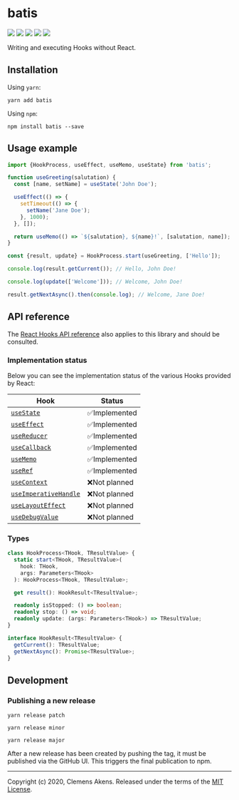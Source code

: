 # batis

[![][ci-badge]][ci-link] [![][version-badge]][version-link]
[![][license-badge]][license-link] [![][types-badge]][types-link]
[![][size-badge]][size-link]

[ci-badge]: https://github.com/clebert/batis/workflows/CI/badge.svg
[ci-link]: https://github.com/clebert/batis
[version-badge]: https://badgen.net/npm/v/batis
[version-link]: https://www.npmjs.com/package/batis
[license-badge]: https://badgen.net/npm/license/batis
[license-link]: https://github.com/clebert/batis/blob/master/LICENSE
[types-badge]: https://badgen.net/npm/types/batis
[types-link]: https://github.com/clebert/batis
[size-badge]: https://badgen.net/bundlephobia/minzip/batis
[size-link]: https://bundlephobia.com/result?p=batis

Writing and executing Hooks without React.

## Installation

Using `yarn`:

```
yarn add batis
```

Using `npm`:

```
npm install batis --save
```

## Usage example

```js
import {HookProcess, useEffect, useMemo, useState} from 'batis';
```

```js
function useGreeting(salutation) {
  const [name, setName] = useState('John Doe');

  useEffect(() => {
    setTimeout(() => {
      setName('Jane Doe');
    }, 1000);
  }, []);

  return useMemo(() => `${salutation}, ${name}!`, [salutation, name]);
}
```

```js
const {result, update} = HookProcess.start(useGreeting, ['Hello']);
```

```js
console.log(result.getCurrent()); // Hello, John Doe!
```

```js
console.log(update(['Welcome'])); // Welcome, John Doe!
```

```js
result.getNextAsync().then(console.log); // Welcome, Jane Doe!
```

## API reference

The [React Hooks API reference](https://reactjs.org/docs/hooks-reference.html)
also applies to this library and should be consulted.

### Implementation status

Below you can see the implementation status of the various Hooks provided by
React:

| Hook                                         | Status        |
| -------------------------------------------- | ------------- |
| [`useState`][usestate]                       | ✅Implemented |
| [`useEffect`][useeffect]                     | ✅Implemented |
| [`useReducer`][usereducer]                   | ✅Implemented |
| [`useCallback`][usecallback]                 | ✅Implemented |
| [`useMemo`][usememo]                         | ✅Implemented |
| [`useRef`][useref]                           | ✅Implemented |
| [`useContext`][usecontext]                   | ❌Not planned |
| [`useImperativeHandle`][useimperativehandle] | ❌Not planned |
| [`useLayoutEffect`][uselayouteffect]         | ❌Not planned |
| [`useDebugValue`][usedebugvalue]             | ❌Not planned |

[usestate]: https://reactjs.org/docs/hooks-reference.html#usestate
[useeffect]: https://reactjs.org/docs/hooks-reference.html#useeffect
[usecontext]: https://reactjs.org/docs/hooks-reference.html#usecontext
[usereducer]: https://reactjs.org/docs/hooks-reference.html#usereducer
[usecallback]: https://reactjs.org/docs/hooks-reference.html#usecallback
[usememo]: https://reactjs.org/docs/hooks-reference.html#usememo
[useref]: https://reactjs.org/docs/hooks-reference.html#useref
[useimperativehandle]:
  https://reactjs.org/docs/hooks-reference.html#useimperativehandle
[uselayouteffect]: https://reactjs.org/docs/hooks-reference.html#uselayouteffect
[usedebugvalue]: https://reactjs.org/docs/hooks-reference.html#usedebugvalue

### Types

```ts
class HookProcess<THook, TResultValue> {
  static start<THook, TResultValue>(
    hook: THook,
    args: Parameters<THook>
  ): HookProcess<THook, TResultValue>;

  get result(): HookResult<TResultValue>;

  readonly isStopped: () => boolean;
  readonly stop: () => void;
  readonly update: (args: Parameters<THook>) => TResultValue;
}
```

```ts
interface HookResult<TResultValue> {
  getCurrent(): TResultValue;
  getNextAsync(): Promise<TResultValue>;
}
```

## Development

### Publishing a new release

```
yarn release patch
```

```
yarn release minor
```

```
yarn release major
```

After a new release has been created by pushing the tag, it must be published
via the GitHub UI. This triggers the final publication to npm.

---

Copyright (c) 2020, Clemens Akens. Released under the terms of the
[MIT License](https://github.com/clebert/batis/blob/master/LICENSE).
